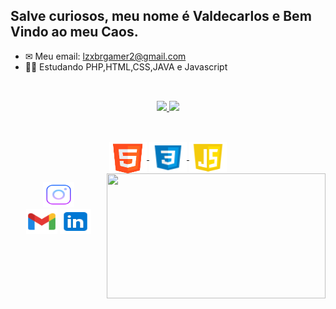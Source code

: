##  Salve curiosos, meu nome é Valdecarlos e Bem Vindo ao meu Caos.


- ✉ Meu email: lzxbrgamer2@gmail.com
- 👨‍💻 Estudando PHP,HTML,CSS,JAVA e Javascript

##

<br>

<div align="center">
  <a href="https://github.com/ValdecarlosLZ">
  <img height="140em" src="https://github-readme-stats.vercel.app/api?username=ValdecarlosLZ&show_icons=true&theme=dark&include_all_commits=true&count_private=true"/>
  <img height="140em" src="https://github-readme-stats.vercel.app/api/top-langs/?username=ValdecarlosLZ&layout=compact&langs_count=7&theme=dark"/>
</div>

  ##
<div align="center">
  <div style="display: inline_block"><br>

  <img align="center" alt="html.svg" height="50" width="60" src="https://raw.githubusercontent.com/ValdecarlosLZ/Imagens/main/Html%20logo.png?token=GHSAT0AAAAAACACSKDLTRXFIZRFOJR3M5WGZAR7F3Q">
  <img align="center" alt="CSS.svg" height="50" width="60" src="https://raw.githubusercontent.com/ValdecarlosLZ/Imagens/main/icons8-css3-48.png?token=GHSAT0AAAAAACACSKDLBDZUTTGV3CL3DYCWZAR7JSA">
   <img align="center" alt="javascript.svg" height="50" width="60" src="https://raw.githubusercontent.com/ValdecarlosLZ/Imagens/main/logo-javascript-icon-256.png?token=GHSAT0AAAAAACACSKDLRLZTPPHQIVMNYTY2ZAR7ISQ">
  <img align="right" src="https://c.tenor.com/yC8bymA-_2IAAAAC/meliodas-seven-deadly-sins.gif" height="200" width="350">

</div>
</div>  
  

<div align="center">
   <div style="display: inline_block">

   <p>

   <a href="#" target="_blank"/><img src="https://raw.githubusercontent.com/ValdecarlosLZ/Imagens/main/icons8-instagram-64.png?token=GHSAT0AAAAAACACSKDKLSXOHEUC4VZA62RQZAR7MSQ" target="_blank" height="40" width="50" aling="right"></a>	  
   <a href = "lzxbrgamer2@gmail.com"><img src="https://raw.githubusercontent.com/ValdecarlosLZ/Imagens/main/icons8-gmail-48.png?token=GHSAT0AAAAAACACSKDKONZJUNVOCCPHKS5AZAR7NHA" target=" _blank" height="40" width="50" aling="right"></a>
   <a href="https://www.linkedin.com/in/valdecarlos-henrique-garcia-dos-santos-36403621a/" target="_blank" aling="right"><img src="https://raw.githubusercontent.com/ValdecarlosLZ/Imagens/main/icons8-linkedin-48.png?token=GHSAT0AAAAAACACSKDLQKYBL2EV77YE4AD6ZAR7NVA" target="_blank" height="40" width="50"></a>


   </p>





  </div>
</div>

##
